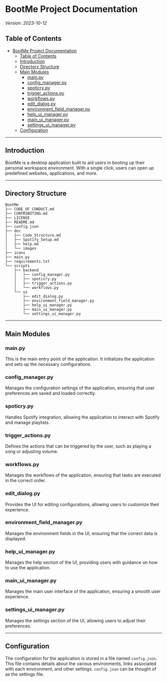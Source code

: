 # BootMe Project Documentation

_Version: 2023-10-12_

## Table of Contents

- [BootMe Project Documentation](#bootme-project-documentation)
  - [Table of Contents](#table-of-contents)
  - [Introduction](#introduction)
  - [Directory Structure](#directory-structure)
  - [Main Modules](#main-modules)
    - [main.py](#mainpy)
    - [config\_manager.py](#config_managerpy)
    - [spoticry.py](#spoticrypy)
    - [trigger\_actions.py](#trigger_actionspy)
    - [workflows.py](#workflowspy)
    - [edit\_dialog.py](#edit_dialogpy)
    - [environment\_field\_manager.py](#environment_field_managerpy)
    - [help\_ui\_manager.py](#help_ui_managerpy)
    - [main\_ui\_manager.py](#main_ui_managerpy)
    - [settings\_ui\_manager.py](#settings_ui_managerpy)
  - [Configuration](#configuration)

---

## Introduction

BootMe is a desktop application built to aid users in booting up their personal workspace environment. With a single click, users can open up predefined websites, applications, and more. 

---

## Directory Structure
```
BootMe
├── CODE_OF_CONDUCT.md
├── CONTRIBUTING.md
├── LICENSE
├── README.md
├── config.json
├── doc
│   ├── Code_Structure.md
│   ├── Spotify_Setup.md
│   ├── help.md
│   └── images
├── icons
├── main.py
├── requirements.txt
└── scripts
    ├── backend
    │   ├── config_manager.py
    │   ├── spoticry.py
    │   ├── trigger_actions.py
    │   └── workflows.py
    └── ui
        ├── edit_dialog.py
        ├── environment_field_manager.py
        ├── help_ui_manager.py
        ├── main_ui_manager.py
        └── settings_ui_manager.py
```

---

## Main Modules

### main.py

This is the main entry point of the application. It initializes the application and sets up the necessary configurations.

### config_manager.py

Manages the configuration settings of the application, ensuring that user preferences are saved and loaded correctly.

### spoticry.py

Handles Spotify integration, allowing the application to interact with Spotify and manage playlists.

### trigger_actions.py

Defines the actions that can be triggered by the user, such as playing a song or adjusting volume.

### workflows.py

Manages the workflows of the application, ensuring that tasks are executed in the correct order.

### edit_dialog.py

Provides the UI for editing configurations, allowing users to customize their experience.

### environment_field_manager.py

Manages the environment fields in the UI, ensuring that the correct data is displayed.

### help_ui_manager.py

Manages the help section of the UI, providing users with guidance on how to use the application.

### main_ui_manager.py

Manages the main user interface of the application, ensuring a smooth user experience.

### settings_ui_manager.py

Manages the settings section of the UI, allowing users to adjust their preferences.

---

## Configuration

The configuration for the application is stored in a file named `config.json`. This file contains details about the various environments, links associated with each environment, and other settings. `config.json` can be thought of as the settings file.
